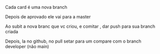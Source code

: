 Cada card é uma nova branch

Depois de aprovado ele vai para a master

Ao subit a nova branc que vc criou, e comitar , dar push para sua branch criada

Depois, la no github, no pull setar para um compare com o branch developer (não main)